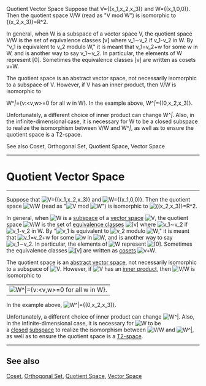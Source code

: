 Quotient Vector Space
Suppose that V={(x_1,x_2,x_3)} and W={(x_1,0,0)}. Then the quotient space V/W (read as "V mod W") is isomorphic to {(x_2,x_3)}=R^2.

In general, when W is a subspace of a vector space V, the quotient space V/W is the set of equivalence classes [v] where v_1∼v_2 if v_1-v_2 in W. By "v_1 is equivalent to v_2 modulo W," it is meant that v_1=v_2+w for some w in W, and is another way to say v_1∼v_2. In particular, the elements of W represent [0]. Sometimes the equivalence classes [v] are written as cosets v+W.

The quotient space is an abstract vector space, not necessarily isomorphic to a subspace of V. However, if V has an inner product, then V/W is isomorphic to

 W^_|_={v:<v,w>=0 for all w in W}. 
In the example above, W^_|_={(0,x_2,x_3)}.

Unfortunately, a different choice of inner product can change W^_|_. Also, in the infinite-dimensional case, it is necessary for W to be a closed subspace to realize the isomorphism between V/W and W^_|_, as well as to ensure the quotient space is a T2-space.

See also
Coset, Orthogonal Set, Quotient Space, Vector Space

---
# Quotient Vector Space

---

Suppose that ![V={(x_1,x_2,x_3)}](https://mathworld.wolfram.com/images/equations/QuotientVectorSpace/Inline1.svg) and ![W={(x_1,0,0)}](https://mathworld.wolfram.com/images/equations/QuotientVectorSpace/Inline2.svg). Then the quotient space ![V/W](https://mathworld.wolfram.com/images/equations/QuotientVectorSpace/Inline3.svg) (read as "![V](https://mathworld.wolfram.com/images/equations/QuotientVectorSpace/Inline4.svg) mod ![W](https://mathworld.wolfram.com/images/equations/QuotientVectorSpace/Inline5.svg)") is isomorphic to ![{(x_2,x_3)}=R^2](https://mathworld.wolfram.com/images/equations/QuotientVectorSpace/Inline6.svg).

In general, when ![W](https://mathworld.wolfram.com/images/equations/QuotientVectorSpace/Inline7.svg) is a [subspace](https://mathworld.wolfram.com/Subspace.html) of a [vector space](https://mathworld.wolfram.com/VectorSpace.html) ![V](https://mathworld.wolfram.com/images/equations/QuotientVectorSpace/Inline8.svg), the quotient space ![V/W](https://mathworld.wolfram.com/images/equations/QuotientVectorSpace/Inline9.svg) is the set of [equivalence classes](https://mathworld.wolfram.com/EquivalenceClass.html) ![[v]](https://mathworld.wolfram.com/images/equations/QuotientVectorSpace/Inline10.svg) where ![v_1∼v_2](https://mathworld.wolfram.com/images/equations/QuotientVectorSpace/Inline11.svg) if ![v_1-v_2 in W](https://mathworld.wolfram.com/images/equations/QuotientVectorSpace/Inline12.svg). By "![v_1](https://mathworld.wolfram.com/images/equations/QuotientVectorSpace/Inline13.svg) is equivalent to ![v_2](https://mathworld.wolfram.com/images/equations/QuotientVectorSpace/Inline14.svg) modulo ![W](https://mathworld.wolfram.com/images/equations/QuotientVectorSpace/Inline15.svg)," it is meant that ![v_1=v_2+w](https://mathworld.wolfram.com/images/equations/QuotientVectorSpace/Inline16.svg) for some ![w](https://mathworld.wolfram.com/images/equations/QuotientVectorSpace/Inline17.svg) in ![W](https://mathworld.wolfram.com/images/equations/QuotientVectorSpace/Inline18.svg), and is another way to say ![v_1∼v_2](https://mathworld.wolfram.com/images/equations/QuotientVectorSpace/Inline19.svg). In particular, the elements of ![W](https://mathworld.wolfram.com/images/equations/QuotientVectorSpace/Inline20.svg) represent ![[0]](https://mathworld.wolfram.com/images/equations/QuotientVectorSpace/Inline21.svg). Sometimes the equivalence classes ![[v]](https://mathworld.wolfram.com/images/equations/QuotientVectorSpace/Inline22.svg) are written as [cosets](https://mathworld.wolfram.com/Coset.html) ![v+W](https://mathworld.wolfram.com/images/equations/QuotientVectorSpace/Inline23.svg).

The quotient space is an [abstract vector space](https://mathworld.wolfram.com/AbstractVectorSpace.html), not necessarily isomorphic to a subspace of ![V](https://mathworld.wolfram.com/images/equations/QuotientVectorSpace/Inline24.svg). However, if ![V](https://mathworld.wolfram.com/images/equations/QuotientVectorSpace/Inline25.svg) has an [inner product](https://mathworld.wolfram.com/InnerProduct.html), then ![V/W](https://mathworld.wolfram.com/images/equations/QuotientVectorSpace/Inline26.svg) is isomorphic to

|   |
|---|
|![W^_\|_={v:<v,w>=0 for all w in W}.](https://mathworld.wolfram.com/images/equations/QuotientVectorSpace/NumberedEquation1.svg)|

In the example above, ![W^_|_={(0,x_2,x_3)}](https://mathworld.wolfram.com/images/equations/QuotientVectorSpace/Inline27.svg).

Unfortunately, a different choice of inner product can change ![W^_|_](https://mathworld.wolfram.com/images/equations/QuotientVectorSpace/Inline28.svg). Also, in the infinite-dimensional case, it is necessary for ![W](https://mathworld.wolfram.com/images/equations/QuotientVectorSpace/Inline29.svg) to be a [closed](https://mathworld.wolfram.com/ClosedSet.html) [subspace](https://mathworld.wolfram.com/Subspace.html) to realize the isomorphism between ![V/W](https://mathworld.wolfram.com/images/equations/QuotientVectorSpace/Inline30.svg) and ![W^_|_](https://mathworld.wolfram.com/images/equations/QuotientVectorSpace/Inline31.svg), as well as to ensure the quotient space is a [T2-space](https://mathworld.wolfram.com/T2-Space.html).

---

## See also

[Coset](https://mathworld.wolfram.com/Coset.html), [Orthogonal Set](https://mathworld.wolfram.com/OrthogonalSet.html), [Quotient Space](https://mathworld.wolfram.com/QuotientSpace.html), [Vector Space](https://mathworld.wolfram.com/VectorSpace.html)